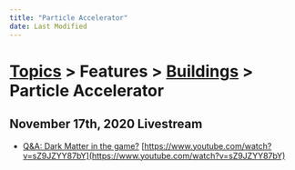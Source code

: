 ```yaml
---
title: "Particle Accelerator"
date: Last Modified
---
```

# [Topics](../../../topics.md) > Features > [Buildings](../../../topics/features/buildings.md) > Particle Accelerator

## November 17th, 2020 Livestream
* [Q&A: Dark Matter in the game?](../../../transcriptions/yt-sZ9JZYY87bY.md) [https://www.youtube.com/watch?v=sZ9JZYY87bY](https://www.youtube.com/watch?v=sZ9JZYY87bY)
